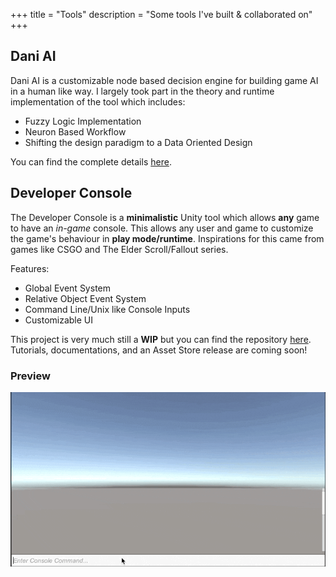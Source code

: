 +++
title = "Tools"
description = "Some tools I've built & collaborated on"
+++

## Dani AI
Dani AI is a customizable node based decision engine for building game AI in a human like way. I 
largely took part in the theory and runtime implementation of the tool which includes:

* Fuzzy Logic Implementation
* Neuron Based Workflow
* Shifting the design paradigm to a Data Oriented Design

You can find the complete details [here](http://initialprefabs.com/dani-ai/).

## Developer Console
The Developer Console is a **minimalistic** Unity tool which allows **any** game to have an *in-game* console. 
This allows any user and game to customize the game's behaviour in **play mode/runtime**. Inspirations 
for this came from games like CSGO and The Elder Scroll/Fallout series.

Features:

* Global Event System
* Relative Object Event System
* Command Line/Unix like Console Inputs
* Customizable UI

This project is very much still a **WIP** but you can find the repository [here](https://github.com/psuong/event-handler).
Tutorials, documentations, and an Asset Store release are coming soon!

### Preview
![developer-console-preview](/images/developer-console/preview.gif)
